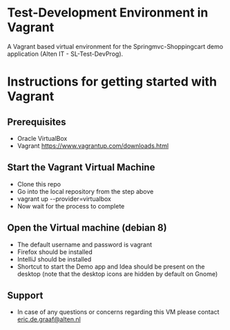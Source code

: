 # Test-Development Environment in Vagrant
A Vagrant based virtual environment for the Springmvc-Shoppingcart demo application (Alten IT - SL-Test-DevProg).

# Instructions for getting started with Vagrant
## Prerequisites
- Oracle VirtualBox
- Vagrant https://www.vagrantup.com/downloads.html

## Start the Vagrant Virtual Machine
- Clone this repo
- Go into the local repository from the step above
- vagrant up --provider=virtualbox
- Now wait for the process to complete

## Open the Virtual machine (debian 8)
- The default username and password is vagrant 
- Firefox should be installed
- IntelliJ should be installed
- Shortcut to start the Demo app and Idea should be present on the desktop (note that the desktop icons are hidden by default on Gnome)

## Support 
- In case of any questions or concerns regarding this VM please contact eric.de.graaf@alten.nl
